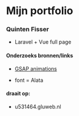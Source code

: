 
# Mijn portfolio

### Quinten Fisser

 - Laravel + Vue full page

#### Onderzoeks bronnen/links

 - [GSAP animations](greensock.com/showcase/)

 - font = Alata


#### draait op:

- u531464.gluweb.nl
